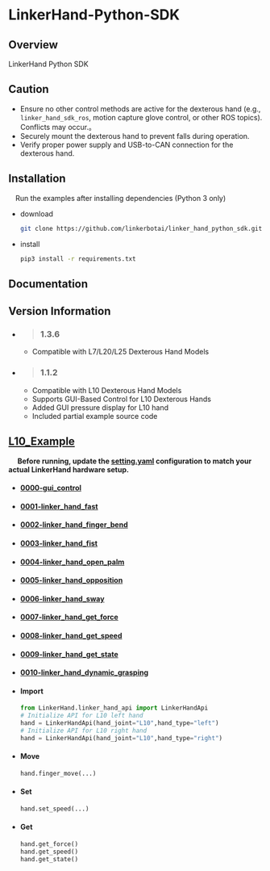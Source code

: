 
# LinkerHand-Python-SDK

## Overview
LinkerHand Python SDK

## Caution
- Ensure no other control methods are active for the dexterous hand (e.g., `linker_hand_sdk_ros`, motion capture glove control, or other ROS topics). Conflicts may occur.。
- Securely mount the dexterous hand to prevent falls during operation.
- Verify proper power supply and USB-to-CAN connection for the dexterous hand.

## Installation
&ensp;&ensp;Run the examples after installing dependencies (Python 3 only)
- download

  ```bash
  git clone https://github.com/linkerbotai/linker_hand_python_sdk.git
  ```

- install

  ```bash
  pip3 install -r requirements.txt
  ```

## Documentation


## Version Information
- > ### 1.3.6

  - Compatible with L7/L20/L25 Dexterous Hand Models 
  
- > ### 1.1.2
  - Compatible with L10 Dexterous Hand Models 
  - Supports GUI-Based Control for L10 Dexterous Hands
  - Added GUI pressure display for L10 hand
  - Included partial example source code
  


## [L10_Example](example/L10)

&ensp;&ensp; __Before running, update the [setting.yaml](LinkerHand/config/setting.yaml) configuration to match your actual LinkerHand hardware setup.__

- #### [0000-gui_control](example/gui_control/gui_control.py)
- #### [0001-linker_hand_fast](example/L10/gesture/linker_hand_fast.py)
- #### [0002-linker_hand_finger_bend](example/L10/gesture/linker_hand_finger_bend.py)
- #### [0003-linker_hand_fist](example/L10/gesture/linker_hand_fist.py)
- #### [0004-linker_hand_open_palm](example/L10/gesture/linker_hand_open_palm.py)
- #### [0005-linker_hand_opposition](example/L10/gesture/linker_hand_opposition.py)
- #### [0006-linker_hand_sway](example/L10/gesture/linker_hand_sway.py)

- #### [0007-linker_hand_get_force](example/L10/get_status/get_force.py)
- #### [0008-linker_hand_get_speed](example/L10/get_status/get_speed.py)
- #### [0009-linker_hand_get_state](example/L10/get_status/get_state.py)

- #### [0010-linker_hand_dynamic_grasping](example/L10/grab/dynamic_grasping.py)




- #### Import
  ```python
  from LinkerHand.linker_hand_api import LinkerHandApi
  # Initialize API for L10 left hand
  hand = LinkerHandApi(hand_joint="L10",hand_type="left")
  # Initialize API for L10 right hand
  hand = LinkerHandApi(hand_joint="L10",hand_type="right")
  ```


- #### Move
  ```python
  hand.finger_move(...)
  ```

- #### Set
  ```python
  hand.set_speed(...)
  ```

- #### Get
  ```python
  hand.get_force()
  hand.get_speed()
  hand.get_state()
  ```



